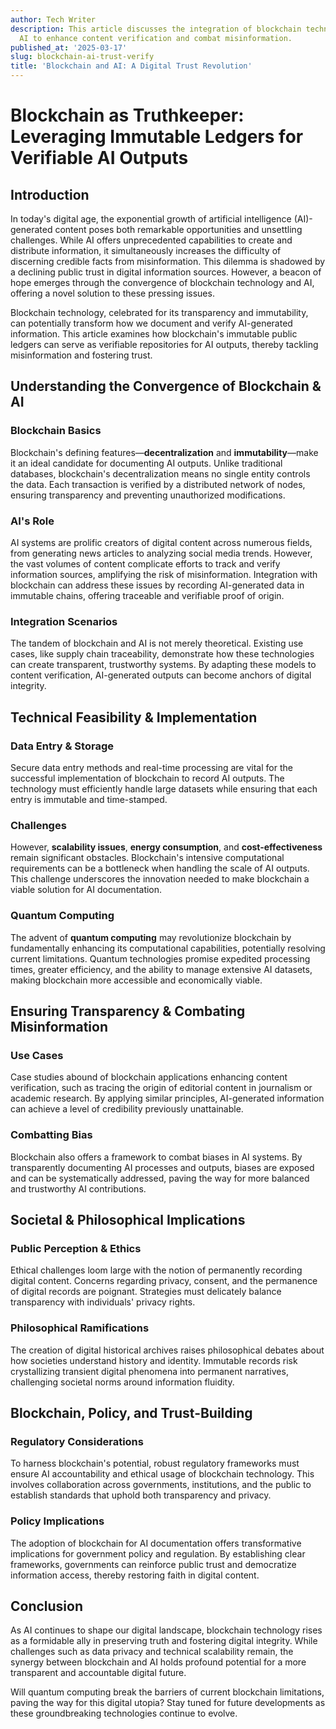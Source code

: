 ```yaml
---
author: Tech Writer
description: This article discusses the integration of blockchain technology with
  AI to enhance content verification and combat misinformation.
published_at: '2025-03-17'
slug: blockchain-ai-trust-verify
title: 'Blockchain and AI: A Digital Trust Revolution'
---
```


# Blockchain as Truthkeeper: Leveraging Immutable Ledgers for Verifiable AI Outputs

## Introduction
In today's digital age, the exponential growth of artificial intelligence (AI)-generated content poses both remarkable opportunities and unsettling challenges. While AI offers unprecedented capabilities to create and distribute information, it simultaneously increases the difficulty of discerning credible facts from misinformation. This dilemma is shadowed by a declining public trust in digital information sources. However, a beacon of hope emerges through the convergence of blockchain technology and AI, offering a novel solution to these pressing issues.

Blockchain technology, celebrated for its transparency and immutability, can potentially transform how we document and verify AI-generated information. This article examines how blockchain's immutable public ledgers can serve as verifiable repositories for AI outputs, thereby tackling misinformation and fostering trust.

## Understanding the Convergence of Blockchain & AI

### Blockchain Basics
Blockchain's defining features—**decentralization** and **immutability**—make it an ideal candidate for documenting AI outputs. Unlike traditional databases, blockchain's decentralization means no single entity controls the data. Each transaction is verified by a distributed network of nodes, ensuring transparency and preventing unauthorized modifications.

### AI's Role
AI systems are prolific creators of digital content across numerous fields, from generating news articles to analyzing social media trends. However, the vast volumes of content complicate efforts to track and verify information sources, amplifying the risk of misinformation. Integration with blockchain can address these issues by recording AI-generated data in immutable chains, offering traceable and verifiable proof of origin.

### Integration Scenarios
The tandem of blockchain and AI is not merely theoretical. Existing use cases, like supply chain traceability, demonstrate how these technologies can create transparent, trustworthy systems. By adapting these models to content verification, AI-generated outputs can become anchors of digital integrity.

## Technical Feasibility & Implementation

### Data Entry & Storage
Secure data entry methods and real-time processing are vital for the successful implementation of blockchain to record AI outputs. The technology must efficiently handle large datasets while ensuring that each entry is immutable and time-stamped.

### Challenges
However, **scalability issues**, **energy consumption**, and **cost-effectiveness** remain significant obstacles. Blockchain's intensive computational requirements can be a bottleneck when handling the scale of AI outputs. This challenge underscores the innovation needed to make blockchain a viable solution for AI documentation.

### Quantum Computing
The advent of **quantum computing** may revolutionize blockchain by fundamentally enhancing its computational capabilities, potentially resolving current limitations. Quantum technologies promise expedited processing times, greater efficiency, and the ability to manage extensive AI datasets, making blockchain more accessible and economically viable.

## Ensuring Transparency & Combating Misinformation

### Use Cases
Case studies abound of blockchain applications enhancing content verification, such as tracing the origin of editorial content in journalism or academic research. By applying similar principles, AI-generated information can achieve a level of credibility previously unattainable.

### Combatting Bias
Blockchain also offers a framework to combat biases in AI systems. By transparently documenting AI processes and outputs, biases are exposed and can be systematically addressed, paving the way for more balanced and trustworthy AI contributions.

## Societal & Philosophical Implications

### Public Perception & Ethics
Ethical challenges loom large with the notion of permanently recording digital content. Concerns regarding privacy, consent, and the permanence of digital records are poignant. Strategies must delicately balance transparency with individuals' privacy rights.

### Philosophical Ramifications
The creation of digital historical archives raises philosophical debates about how societies understand history and identity. Immutable records risk crystallizing transient digital phenomena into permanent narratives, challenging societal norms around information fluidity.

## Blockchain, Policy, and Trust-Building

### Regulatory Considerations
To harness blockchain's potential, robust regulatory frameworks must ensure AI accountability and ethical usage of blockchain technology. This involves collaboration across governments, institutions, and the public to establish standards that uphold both transparency and privacy.

### Policy Implications
The adoption of blockchain for AI documentation offers transformative implications for government policy and regulation. By establishing clear frameworks, governments can reinforce public trust and democratize information access, thereby restoring faith in digital content.

## Conclusion
As AI continues to shape our digital landscape, blockchain technology rises as a formidable ally in preserving truth and fostering digital integrity. While challenges such as data privacy and technical scalability remain, the synergy between blockchain and AI holds profound potential for a more transparent and accountable digital future.

Will quantum computing break the barriers of current blockchain limitations, paving the way for this digital utopia? Stay tuned for future developments as these groundbreaking technologies continue to evolve.